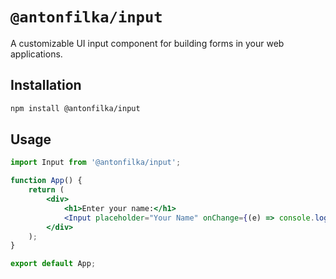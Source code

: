 # `@antonfilka/input`

A customizable UI input component for building forms in your web applications.

## Installation

```bash
npm install @antonfilka/input
```

## Usage

```jsx
import Input from '@antonfilka/input';

function App() {
    return (
        <div>
            <h1>Enter your name:</h1>
            <Input placeholder="Your Name" onChange={(e) => console.log(e.target.value)} />
        </div>
    );
}

export default App;
```
